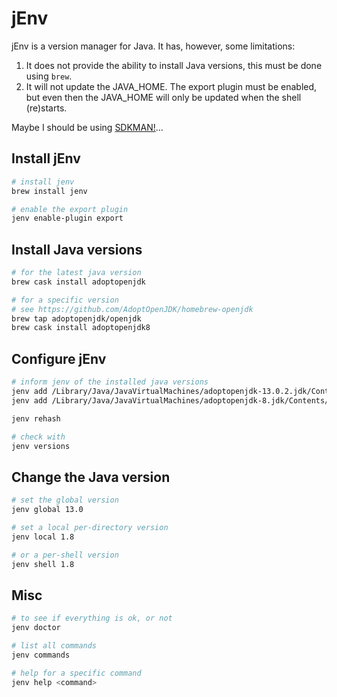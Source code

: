 # jEnv

jEnv is a version manager for Java. It has, however, some limitations:

1. It does not provide the ability to install Java versions, this must be done using `brew`.
2. It will not update the JAVA_HOME. The export plugin must be enabled, but even then the JAVA_HOME will only be updated when the shell (re)starts.

Maybe I should be using [SDKMAN!](https://github.com/sdkman/sdkman-cli)…

## Install jEnv

```sh
# install jenv
brew install jenv

# enable the export plugin
jenv enable-plugin export
```

## Install Java versions

```sh
# for the latest java version
brew cask install adoptopenjdk

# for a specific version
# see https://github.com/AdoptOpenJDK/homebrew-openjdk
brew tap adoptopenjdk/openjdk
brew cask install adoptopenjdk8
```

## Configure jEnv

```sh
# inform jenv of the installed java versions
jenv add /Library/Java/JavaVirtualMachines/adoptopenjdk-13.0.2.jdk/Contents/Home
jenv add /Library/Java/JavaVirtualMachines/adoptopenjdk-8.jdk/Contents/Home

jenv rehash

# check with
jenv versions
```

## Change the Java version

```sh
# set the global version
jenv global 13.0

# set a local per-directory version
jenv local 1.8

# or a per-shell version
jenv shell 1.8
```

## Misc

```sh
# to see if everything is ok, or not
jenv doctor

# list all commands
jenv commands

# help for a specific command
jenv help <command>
```
